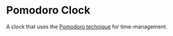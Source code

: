 # Pomodoro Clock

A clock that uses the [Pomodoro technique](https://en.wikipedia.org/wiki/Pomodoro_Technique) for time-management.
